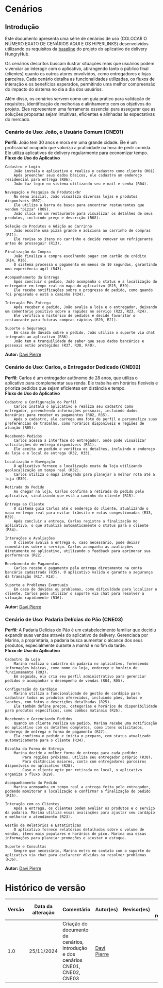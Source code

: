# Cenários
## Introdução 
Este documento apresenta uma série de cenários de uso (COLOCAR O NÚMERO EXATO DE CENÁRIOS AQUI E OS HIPERLINKS) desenvolvidos utilizando os requisitos da [baseline](./Requisitos/baseline.md) do projeto do aplicativo de delivery HungryHub.

Os cenários descritos buscam ilustrar situações reais que usuários podem vivenciar ao interagir com o aplicativo, abrangendo tanto o público final (clientes) quanto os outros atores envolvidos, como entregadores e lojas parceiras. Cada cenário detalha as funcionalidades utilizadas, os fluxos de interação e os benefícios esperados, permitindo uma melhor compreensão do impacto do sistema no dia a dia dos usuários.

Além disso, os cenários servem como um guia prático para validação de requisitos, identificação de melhorias e alinhamento com os objetivos do projeto. Eles representam uma ferramenta essencial para assegurar que as soluções propostas sejam intuitivas, eficientes e alinhadas às expectativas do mercado.

### Cenário de Uso: João, o Usuário Comum (CNE01)

**Perfil:**
João tem 30 anos e mora em uma grande cidade. Ele é um profissional ocupado que valoriza a praticidade na hora de pedir comida. Ele utiliza aplicativos de delivery regularmente para economizar tempo.<br>
**Fluxo de Uso do Aplicativo**<br>

    Cadastro e Login
        João instala o aplicativo e realiza o cadastro como cliente (R01).
        Após preencher seus dados básicos, ele cadastra um endereço residencial para entrega (R06).
        João faz login no sistema utilizando seu e-mail e senha (R04).

    Navegação e Pesquisa de Produtos<br
        No menu inicial, João visualiza diversas lojas e produtos disponíveis (R07).
        Ele utiliza a barra de busca para encontrar restaurantes que vendem "pizza" (R09).
        João clica em um restaurante para visualizar os detalhes de seus produtos, incluindo preço e descrição (R08).

    Seleção de Produtos e Adição ao Carrinho
        João escolhe uma pizza grande e adiciona ao carrinho de compras (R11).
        Ele revisa os itens no carrinho e decide remover um refrigerante antes de prosseguir (R13).

    Finalização da Compra
        João finaliza a compra escolhendo pagar com cartão de crédito (R14, R16).
        O sistema processa o pagamento em menos de 10 segundos, garantindo uma experiência ágil (R43).

    Acompanhamento da Entrega
        Após concluir o pedido, João acompanha o status e a localização do entregador em tempo real no mapa do aplicativo (R15, R39).
        Ele recebe notificações sobre o progresso do pedido, como quando foi preparado e está a caminho (R34).

    Interação Pós-Entrega
        Após receber o pedido, João avalia a loja e o entregador, deixando um comentário positivo sobre a rapidez no serviço (R22, R23, R24).
        Ele verifica o histórico de pedidos e decide favoritar o restaurante para futuras compras rápidas (R20, R21).

    Suporte e Segurança
        Em caso de dúvida sobre o pedido, João utiliza o suporte via chat integrado ao aplicativo (R36).
        João tem a tranquilidade de saber que seus dados bancários e pessoais estão protegidos (R37, R38, R40).

**Autor:** [Davi Pierre](https://github.com/DaviPierre)

### Cenário de Uso: Carlos, o Entregador Dedicado (CNE02)

**Perfil:**
Carlos é um entregador autônomo de 28 anos, que utiliza o aplicativo para complementar sua renda. Ele trabalha em horários flexíveis e prioriza pedidos que sejam eficientes em distância e tempo.<br>
**Fluxo de Uso do Aplicativo**

    Cadastro e Configuração do Perfil
        Carlos instala o aplicativo e realiza seu cadastro como entregador, preenchendo informações pessoais, incluindo dados bancários para receber os pagamentos (R02, R35).
        Após o cadastro, ele carrega uma foto de perfil e personaliza suas preferências de trabalho, como horários disponíveis e regiões de atuação (R05).

    Recebendo Pedidos
        Carlos acessa a interface do entregador, onde pode visualizar solicitações de entrega disponíveis (R31).
        Ele aceita um pedido e verifica os detalhes, incluindo o endereço da loja e o local de entrega (R32, R33).

    Localização e Navegação
        O aplicativo fornece a localização exata da loja utilizando geolocalização em tempo real (R32).
        Carlos utiliza o mapa integrado para planejar a melhor rota até a loja (R39).

    Retirada do Pedido
        Ao chegar na loja, Carlos confirma a retirada do pedido pelo aplicativo, sinalizando que está a caminho do cliente (R15).

    Entrega ao Cliente
        O sistema guia Carlos até o endereço do cliente, atualizando o mapa em tempo real para evitar trânsito e rotas congestionadas (R33, R39).
        Após concluir a entrega, Carlos registra a finalização no aplicativo, o que atualiza automaticamente o status para o cliente (R34).

    Interações e Avaliações
        O cliente avalia a entrega e, caso necessário, pode deixar comentários sobre o serviço. Carlos acompanha as avaliações diretamente no aplicativo, utilizando o feedback para aprimorar sua performance (R22).

    Recebimento de Pagamentos
        Carlos recebe o pagamento pela entrega diretamente na conta bancária cadastrada (R35). O aplicativo valida e garante a segurança da transação (R17, R18).

    Suporte e Problemas Eventuais
        Em caso de dúvidas ou problemas, como dificuldade para localizar o cliente, Carlos pode utilizar o suporte via chat para resolver a situação rapidamente (R36).
**Autor:** [Davi Pierre](https://github.com/DaviPierre)

### Cenário de Uso: Padaria Delícias do Pão (CNE03)

**Perfil:**
A Padaria Delícias do Pão é um estabelecimento familiar que decidiu expandir suas vendas através do aplicativo de delivery. Gerenciada por Marina, a proprietária, a padaria busca aumentar o alcance dos seus produtos, especialmente durante a manhã e no fim da tarde.<br>
**Fluxo de Uso do Aplicativo**

    Cadastro da Loja
        Marina realiza o cadastro da padaria no aplicativo, fornecendo informações básicas, como nome da loja, endereço e horário de funcionamento (R03).
        Em seguida, ela cria seu perfil administrativo para gerenciar pedidos e acompanhar o desempenho de vendas (R04, R05).

    Configuração do Cardápio
        Marina utiliza a funcionalidade de gestão de cardápio para cadastrar todos os produtos oferecidos, incluindo pães, bolos e lanches, com fotos e descrições detalhadas (R25).
        Ela também define preços, categorias e horários de disponibilidade para produtos específicos, como combos matinais (R26).

    Recebendo e Gerenciando Pedidos
        Quando um cliente realiza um pedido, Marina recebe uma notificação no aplicativo com os detalhes completos, como itens solicitados, endereço de entrega e forma de pagamento (R27).
        Ela confirma o pedido e inicia o preparo, com status atualizado automaticamente para o cliente (R34).

    Escolha da Forma de Entrega
        Marina decide a melhor forma de entrega para cada pedido:
            Para regiões próximas, utiliza seu entregador próprio (R30).
            Para distâncias maiores, conta com entregadores parceiros disponíveis no aplicativo (R28).
            Caso o cliente opte por retirada no local, o aplicativo organiza o fluxo (R29).

    Acompanhamento do Pedido
        Marina acompanha em tempo real a entrega feita pelo entregador, podendo monitorar a localização e confirmar a finalização do pedido (R15).

    Interação com os Clientes
        Após a entrega, os clientes podem avaliar os produtos e o serviço da padaria. Marina utiliza essas avaliações para ajustar seu cardápio e melhorar o atendimento (R23).

    Gestão de Relatórios e Estatísticas
        O aplicativo fornece relatórios detalhados sobre o volume de vendas, itens mais populares e horários de pico. Marina usa essas informações para planejar promoções e ajustar o estoque.

    Suporte e Consultas
        Sempre que necessário, Marina entra em contato com o suporte do aplicativo via chat para esclarecer dúvidas ou resolver problemas (R36).
**Autor:** [Davi Pierre](https://github.com/DaviPierre)

# Histórico de versão 
| Versão | Data da alteração | Comentário                                                                      | Autor(es)                                    | Revisor(es) | Data de revisão |
| ------ | ----------------- | ------------------------------------------------------------------------------- | -------------------------------------------- | ----------- | --------------- |
| 1.0    | 25/11/2024        | Criação do documento de cenários, introdução e dos cenários CNE01, CNE02, CNE03 | [Davi Pierre](https://github.com/DaviPierre) |             |                 |
